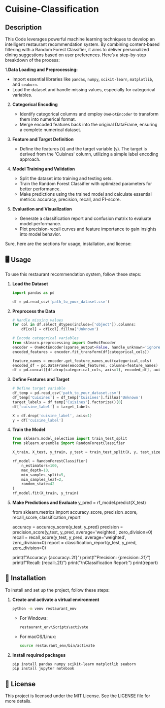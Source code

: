 # Cuisine-Classification

## Description
This Code leverages powerful machine learning techniques to develop an intelligent restaurant recommendation system. By combining content-based filtering with a Random Forest Classifier, it aims to deliver personalized dining suggestions based on user preferences. Here’s a step-by-step breakdown of the process:

1.**Data Loading and Preprocessing:**
   - Import essential libraries like `pandas`, `numpy`, `scikit-learn`, `matplotlib`, and `seaborn`.
   - Load the dataset and handle missing values, especially for categorical variables.

2. **Categorical Encoding**
   - Identify categorical columns and employ `OneHotEncoder` to transform them into numerical format.
   - Merge encoded features back into the original DataFrame, ensuring a complete numerical dataset.

3. **Feature and Target Definition**
   - Define the features (`X`) and the target variable (`y`). The target is derived from the 'Cuisines' column, utilizing a simple label encoding approach.

4. **Model Training and Validation**
   - Split the dataset into training and testing sets.
   - Train the Random Forest Classifier with optimized parameters for better performance.
   - Make predictions using the trained model and calculate essential metrics: accuracy, precision, recall, and F1-score.

5. **Evaluation and Visualization**
   - Generate a classification report and confusion matrix to evaluate model performance.
   - Plot precision-recall curves and feature importance to gain insights into model behavior.

Sure, here are the sections for usage, installation, and license:

## 🖥️ Usage
To use this restaurant recommendation system, follow these steps:

1. **Load the Dataset**
   ```python
   import pandas as pd

   df = pd.read_csv('path_to_your_dataset.csv')
   ```

2. **Preprocess the Data**
   ```python
   # Handle missing values
   for col in df.select_dtypes(include=['object']).columns:
       df[col] = df[col].fillna('Unknown')

   # Encode categorical variables
   from sklearn.preprocessing import OneHotEncoder
   encoder = OneHotEncoder(sparse_output=False, handle_unknown='ignore')
   encoded_features = encoder.fit_transform(df[categorical_cols])

   feature_names = encoder.get_feature_names_out(categorical_cols)
   encoded_df = pd.DataFrame(encoded_features, columns=feature_names)
   df = pd.concat([df.drop(categorical_cols, axis=1), encoded_df], axis=1)
   ```

3. **Define Features and Target**
   ```python
   # Define target variable
   df_temp = pd.read_csv('path_to_your_dataset.csv')
   df_temp['Cuisines'] = df_temp['Cuisines'].fillna('Unknown')
   target_labels = df_temp['Cuisines'].factorize()[0]
   df['cuisine_label'] = target_labels

   X = df.drop('cuisine_label', axis=1)
   y = df['cuisine_label']
   ```

4. **Train the Model**
   ```python
   from sklearn.model_selection import train_test_split
   from sklearn.ensemble import RandomForestClassifier

   X_train, X_test, y_train, y_test = train_test_split(X, y, test_size=0.2, random_state=42)

   rf_model = RandomForestClassifier(
       n_estimators=100,
       max_depth=10,
       min_samples_split=5,
       min_samples_leaf=2,
       random_state=42
   )
   rf_model.fit(X_train, y_train)
   ```

5. **Make Predictions and Evaluate**
   y_pred = rf_model.predict(X_test)

   from sklearn.metrics import accuracy_score, precision_score, recall_score, classification_report

   accuracy = accuracy_score(y_test, y_pred)
   precision = precision_score(y_test, y_pred, average='weighted', zero_division=0)
   recall = recall_score(y_test, y_pred, average='weighted', zero_division=0)
   report = classification_report(y_test, y_pred, zero_division=0)

   print(f"Accuracy: {accuracy:.2f}")
   print(f"Precision: {precision:.2f}")
   print(f"Recall: {recall:.2f}")
   print("\nClassification Report:")
   print(report)
  

## 🔧 Installation
To install and set up the project, follow these steps:

1. **Create and activate a virtual environment**
   ```bash
   python -m venv restaurant_env
   ```

   - For Windows:
     ```bash
     restaurant_env\Scripts\activate
     ```
   - For macOS/Linux:
     ```bash
     source restaurant_env/bin/activate
     ```

2. **Install required packages**
   ```bash
   pip install pandas numpy scikit-learn matplotlib seaborn
   pip install jupyter notebook
   ```

## 📝 License
This project is licensed under the MIT License. See the LICENSE file for more details.

    

